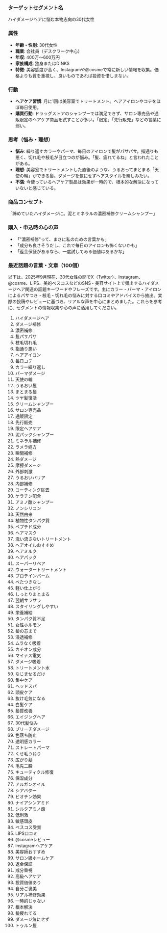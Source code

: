 ### ターゲットセグメント名
ハイダメージヘアに悩む本物志向の30代女性

### 属性
- **年齢・性別**: 30代女性
- **職業**: 会社員（デスクワーク中心）
- **年収**: 400万〜600万円
- **家族構成**: 独身またはDINKS
- **特徴**: 美容感度が高く、Instagramや@cosmeで常に新しい情報を収集。価格よりも質を重視し、良いものであれば投資を惜しまない。

### 行動
- **ヘアケア習慣**: 月に1回は美容室でトリートメント。ヘアアイロンやコテをほぼ毎日使用。
- **購買行動**: ドラッグストアのシャンプーでは満足できず、サロン専売品や通販限定のヘアケア商品を試すことが多い。「限定」「先行販売」などの言葉に弱い。

### 思考（悩み・理想）
- **悩み**: 繰り返すカラーやパーマ、毎日のアイロンで髪がパサパサ。指通りも悪く、切れ毛や枝毛が目立つのが悩み。「髪、疲れてるね」と言われたことがある。
- **理想**: 美容室でトリートメントした直後のような、うるおってまとまる「天使の輪」ができる髪。ダメージを気にせずヘアスタイルを楽しみたい。
- **不満**: 今使っているヘアケア製品は効果が一時的で、根本的な解決になっていないと感じている。

### 商品コンセプト
「諦めていたハイダメージに。泥とミネラルの濃密補修クリームシャンプー」

### 購入・申込時の心の声
- 「"濃密補修"って、まさに私のための言葉かも」
- 「成分も良さそうだし、これで毎日のアイロンも怖くないかも」
- 「返金保証があるなら、一度試してみる価値はあるかな」

### 最近話題の言葉・文章（100個）
以下は、2025年9月現在、30代女性の間でX（Twitter）、Instagram、@cosme、LIPS、美的ベスコスなどのSNS・美容サイト上で頻出するハイダメージヘア関連の話題キーワードやフレーズです。主にカラー・パーマ・アイロンによるパサつき・枝毛・切れ毛の悩みに対する口コミやアドバイスから抽出。実際の投稿やレビューに基づき、リアルな声を中心にまとめました。これらを参考に、セグメントの情報収集や心の声に活用してください。

1. ハイダメージヘア  
2. ダメージ補修  
3. 濃密補修  
4. 髪パサパサ  
5. 枝毛切れ毛  
6. 指通り悪い  
7. ヘアアイロン  
8. 毎日コテ  
9. カラー繰り返し  
10. パーマダメージ  
11. 天使の輪  
12. うるおい髪  
13. まとまる髪  
14. ツヤ髪復活  
15. クリームシャンプー  
16. サロン専売品  
17. 通販限定  
18. 先行販売  
19. 限定ヘアケア  
20. 泥パックシャンプー  
21. ミネラル補修  
22. ラメラ処方  
23. 瞬間補修  
24. 熱ダメージ  
25. 摩擦ダメージ  
26. 外部刺激  
27. うるおいバリア  
28. 内部補修  
29. コーティング除去  
30. ケラチン配合  
31. アミノ酸シャンプー  
32. ノンシリコン  
33. 天然由来  
34. 植物性タンパク質  
35. ペプチド成分  
36. ヘアマスク  
37. 洗い流さないトリートメント  
38. ヘアオイルおすすめ  
39. ヘアミルク  
40. ヘアパック  
41. スーパーリペア  
42. ウォータートリートメント  
43. プロテインバーム  
44. べたつきなし  
45. 軽い仕上がり  
46. しっとりまとまる  
47. 翌朝サラサラ  
48. スタイリングしやすい  
49. 栄養補給  
50. タンパク質不足  
51. 女性ホルモン  
52. 髪の芯まで  
53. 浸透補修  
54. ムラなく吸着  
55. カチオン成分  
56. マイナス電気  
57. ダメージ吸着  
58. トリートメント水  
59. なじませるだけ  
60. 集中ケア  
61. ヘッドスパ  
62. 頭皮ケア  
63. 抜け毛気になる  
64. 白髪ケア  
65. 髪質改善  
66. エイジングヘア  
67. 30代髪悩み  
68. ブリーチダメージ  
69. 色落ち防止  
70. 透明感カラー  
71. ストレートパーマ  
72. くせ毛うねり  
73. 広がり髪  
74. 毛先二股  
75. キューティクル修復  
76. 保湿成分  
77. アルガンオイル  
78. シアバター  
79. ビオチン効果  
80. ナイアシンアミド  
81. シルクアミノ酸  
82. 低刺激  
83. 敏感頭皮  
84. ベスコス受賞  
85. LIPS口コミ  
86. @cosmeレビュー  
87. Instagramヘアケア  
88. 美容師おすすめ  
89. サロン級ホームケア  
90. 返金保証  
91. 成分重視  
92. 高級ヘアケア  
93. 投資価値あり  
94. 自分ご褒美  
95. リアル補修効果  
96. 一時的じゃない  
97. 根本解決  
98. 髪疲れてる  
99. ダメージ気にせず  
100. トゥルン髪